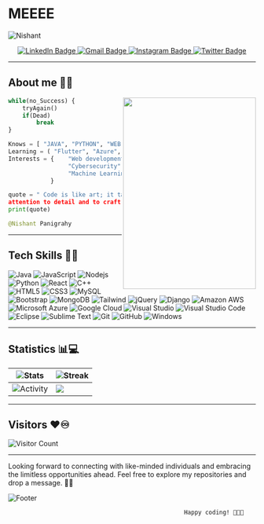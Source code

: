 # MEEEE
![Nishant](https://github.com/WaterPlanet-14/MEEEE/assets/111655782/ee6fe43c-c3f8-4f80-b14c-bb82c14bbc0d)

<!--[![MasterHead](your image link)](your GitHub link)-->
<div id="badges" align="center">
  <a href="https://www.linkedin.com/in/nishant-panigrahy">
    <img src="https://img.shields.io/badge/Nishant Panigrahy-blue?style=for-the-badge&logo=linkedin&logoColor=white&link=https://www.linkedin.com/in/nishant-panigrahy" alt="LinkedIn Badge"/>
  </a>
  <a href="mailto:nishantpanigrahy@gmail.com">
    <img src="https://img.shields.io/badge/Gmail-D14836?style=for-the-badge&logo=gmail&logoColor=white" alt="Gmail Badge"/>
  </a>
  <a href="https://instagram.com/mavericknicky14">
    <img src="https://img.shields.io/badge/Instagram-purple?style=for-the-badge&logo=instagram&logoColor=white" alt="Instagram Badge"/>
  </a>
  <a href="">
    <img src="https://img.shields.io/badge/Twitter-blue?style=for-the-badge&logo=twitter&logoColor=white" alt="Twitter Badge"/>
  </a>
</div>

-----
## About me 🤝💥

<img src="https://media.tenor.com/4d5T3IZ0cFEAAAAC/bear-grizzly.gif" width="270" height="390" align= "right"/>   

```py
while(no_Success) {
    tryAgain()
    if(Dead)                        //Target Set 🎯 
        break
}

Knows = [ "JAVA", "PYTHON", "WEB DEV", "GIT", "SQL" ]
Learning = ( "Flutter", "Azure", "AWS", "Node.Js", "React", "MongoDB" )
Interests = {    "Web development" : 34!$#%$ 
                 "Cybersecurity" : 8%*&^231
                 "Machine Learning & AI" : 6365!$#`
            }

quote = " Code is like art; it takes creativity, dedication, and
attention to detail and to craft something truly exceptional."
print(quote)

@Nishant Panigrahy
```

<!--![Snake animation](https://github.com/{WaterPlanet-14}/{WaterPlanet-14}/blob/output/github-contribution-grid-snake.svg) -->
<!--fix this snake animation. I'm running this but workflow can't generate dates.-->

-----
## Tech Skills 🌟💫

![Java](https://img.shields.io/badge/Java-ED8B00?style=flat-square&logo=openjdk&logoColor=white)
![JavaScript](https://img.shields.io/badge/-JavaScript-black?style=flat-square&logo=javascript)
![Nodejs](https://img.shields.io/badge/-Nodejs-43853D?style=flat-square&logo=Node.js&logoColor=white)
![Python](https://img.shields.io/badge/-Python-14354C?style=flat-square&logo=Python&logoColor=white)
![React](https://img.shields.io/badge/-React-20232A?style=flat-square&logo=react&logoColor=white)
![C++](https://img.shields.io/badge/-C++-00599C?style=flat-square&logo=c)
![HTML5](https://img.shields.io/badge/-HTML5-E34F26?style=flat-square&logo=html5&logoColor=white)
![CSS3](https://img.shields.io/badge/-CSS3-1572B6?style=flat-square&logo=css3)
![MySQL](https://img.shields.io/badge/-MySQL-black?style=flat-square&logo=mysql&logoColor=white)
![Bootstrap](https://img.shields.io/badge/-Bootstrap-563D7C?style=flat-square&logo=bootstrap)
![MongoDB](https://img.shields.io/badge/-MongoDB-4EA94B?style=flat-square&logo=mongodb&logoColor=white)
![Tailwind](https://img.shields.io/badge/Tailwind_CSS-38B2AC?style=flat-square&logo=tailwind-css&logoColor=white)
![jQuery](https://img.shields.io/badge/jQuery-0769AD?style=flat-square&logo=jquery&logoColor=white)
![Django](https://img.shields.io/badge/Django-092E20?style=flat-square&logo=django&logoColor=white)
![Amazon AWS](https://img.shields.io/badge/Amazon%20AWS-232F3E?style=flat-square&logo=amazon-aws)
![Microsoft Azure](https://img.shields.io/badge/Microsoft%20Azure-232F7E?style=flat-square&logo=microsoft-azure)
![Google Cloud](https://img.shields.io/badge/Google%20Cloud-yellow?style=flat-square&logo=google-cloud&logoColor=white)
![Visual Studio](https://img.shields.io/badge/Visual_Studio-5C2D91?style=flat-square&logo=visual%20studio&logoColor=white)
![Visual Studio Code](https://img.shields.io/badge/Visual_Studio_Code-0078D4?style=flat-square&logo=visual%20studio%20code&logoColor=white)
![Eclipse](https://img.shields.io/badge/Eclipse-2C2255?style=flat-square&logo=eclipse&logoColor=white)
![Sublime Text](https://img.shields.io/badge/Sublime_text-%23575757.svg?&style=flat-squareflat-square&logo=sublime-text&logoColor=important)
![Git](https://img.shields.io/badge/-Git-black?style=flat-square&logo=git)
![GitHub](https://img.shields.io/badge/-GitHub-181717?style=flat-square&logo=github)
![Windows](https://img.shields.io/badge/Windows-0078D6?style=flat-square&logo=windows&logoColor=white)

-----
## Statistics 📊💻

![Stats](https://github-readme-stats.vercel.app/api?username=WaterPlanet-14&show_icons=true&theme=radical&hide_border=true) | ![Streak](https://github-readme-streak-stats.herokuapp.com?user=WaterPlanet-14&theme=radical&hide_border=true&border_radius=10)
 --|--
 ![Activity](https://github-readme-activity-graph.vercel.app/graph?username=WaterPlanet-14&show_icons=true&theme=radical&hide_border=true) | ![](https://github-readme-stats-deployment.vercel.app/api/top-langs/?username=WaterPlanet-14&show_icons=true&theme=radical&hide_border=true) |
</div>

<!--Here I want that language tool and the contribution graph like you used side by side as used above.-->
-----

## Visitors ❤️♾️
![Visitor Count](https://profile-counter.glitch.me/WaterPlanet-14/count.svg)    

-----
 Looking forward to connecting with like-minded individuals and embracing the limitless opportunities ahead. Feel free to explore my repositories and drop a message. 🤝💥

![Footer](https://capsule-render.vercel.app/api?type=waving&color=0:FFA900,25:FF7600,50:E01171,75:59057B,100:460C68&text=Thank%20You😁&fontSize=50&animation=blinking&height=200)

                                                      Happy coding! 🚀👨‍💻 
